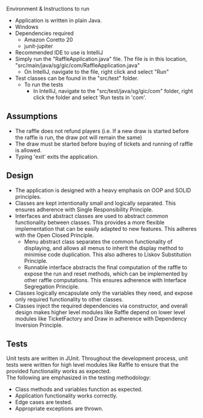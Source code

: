 Environment & Instructions to run
- Application is written in plain Java.
- Windows
- Dependencies required
    - Amazon Coretto 20
    - junit-jupiter
- Recommended IDE to use is IntelliJ
- Simply run the "RaffleApplication.java" file. The file is in this location, "src/main/java/sg/gic/com/RaffleApplication.java"
    - On IntelliJ, navigate to the file, right click and select "Run"
- Test classes can be found in the "src/test" folder.
    - To run the tests
        - In IntelliJ, navigate to the "src/test/java/sg/gic/com" folder, right click the folder and select 'Run tests in 'com'.

Assumptions
- 
- The raffle does not refund players (i.e. If a new draw is started before the raffle is run, the draw pot will remain the same)
- The draw must be started before buying of tickets and running of raffle is allowed.
- Typing 'exit' exits the application.

Design
-
- The application is designed with a heavy emphasis on OOP and SOLID principles.
- Classes are kept intentionally small and logically separated. This ensures adherence with Single Responsibility Principle.
- Interfaces and abstract classes are used to abstract common functionality between classes. This provides a more flexible implementation that can be easily adapted to new features. This adheres with the Open Closed Principle.
  - Menu abstract class separates the common functionality of displaying, and allows all menus to inherit the display method to minimise code duplication. This also adheres to Liskov Substitution Principle.
  - Runnable interface abstracts the final computation of the raffle to expose the run and reset methods, which can be implemented by other raffle computations. This ensures adherence with Interface Segregation Principle.
- Classes logically encapsulate only the variables they need, and expose only required functionality to other classes.
- Classes inject the required dependencies via constructor, and overall design makes higher level modules like Raffle depend on lower level modules like TicketFactory and Draw in adherence with Dependency Inversion Principle.

Tests
-
Unit tests are written in JUnit. Throughout the development process, unit tests were written for high level modules like Raffle to ensure that the provided functionality works as expected.                               
The following are emphasized in the testing methodology:
- Class methods and variables function as expected.
- Application functionality works correctly.
- Edge cases are tested.
- Appropriate exceptions are thrown.

